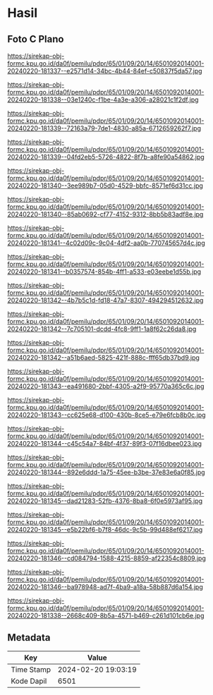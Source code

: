 # Hasil

## Foto C Plano

https://sirekap-obj-formc.kpu.go.id/da0f/pemilu/pdpr/65/01/09/20/14/6501092014001-20240220-181337--e2571d14-34bc-4b44-84ef-c50837f5da57.jpg

https://sirekap-obj-formc.kpu.go.id/da0f/pemilu/pdpr/65/01/09/20/14/6501092014001-20240220-181338--03e1240c-f1be-4a3e-a306-a28021c1f2df.jpg

https://sirekap-obj-formc.kpu.go.id/da0f/pemilu/pdpr/65/01/09/20/14/6501092014001-20240220-181339--72163a79-7de1-4830-a85a-6712659262f7.jpg

https://sirekap-obj-formc.kpu.go.id/da0f/pemilu/pdpr/65/01/09/20/14/6501092014001-20240220-181339--04fd2eb5-5726-4822-8f7b-a8fe90a54862.jpg

https://sirekap-obj-formc.kpu.go.id/da0f/pemilu/pdpr/65/01/09/20/14/6501092014001-20240220-181340--3ee989b7-05d0-4529-bbfc-8571ef6d31cc.jpg

https://sirekap-obj-formc.kpu.go.id/da0f/pemilu/pdpr/65/01/09/20/14/6501092014001-20240220-181340--85ab0692-cf77-4152-9312-8bb5b83adf8e.jpg

https://sirekap-obj-formc.kpu.go.id/da0f/pemilu/pdpr/65/01/09/20/14/6501092014001-20240220-181341--4c02d09c-9c04-4df2-aa0b-770745657d4c.jpg

https://sirekap-obj-formc.kpu.go.id/da0f/pemilu/pdpr/65/01/09/20/14/6501092014001-20240220-181341--b0357574-854b-4ff1-a533-e03eebe1d55b.jpg

https://sirekap-obj-formc.kpu.go.id/da0f/pemilu/pdpr/65/01/09/20/14/6501092014001-20240220-181342--4b7b5c1d-fd18-47a7-8307-494294512632.jpg

https://sirekap-obj-formc.kpu.go.id/da0f/pemilu/pdpr/65/01/09/20/14/6501092014001-20240220-181342--7c705101-dcdd-4fc8-9ff1-1a8f62c26da8.jpg

https://sirekap-obj-formc.kpu.go.id/da0f/pemilu/pdpr/65/01/09/20/14/6501092014001-20240220-181342--a51b6aed-5825-421f-888c-fff65db37bd9.jpg

https://sirekap-obj-formc.kpu.go.id/da0f/pemilu/pdpr/65/01/09/20/14/6501092014001-20240220-181343--ea491680-2bbf-4305-a2f9-95770a365c6c.jpg

https://sirekap-obj-formc.kpu.go.id/da0f/pemilu/pdpr/65/01/09/20/14/6501092014001-20240220-181343--cc625e68-d100-430b-8ce5-e79e6fcb8b0c.jpg

https://sirekap-obj-formc.kpu.go.id/da0f/pemilu/pdpr/65/01/09/20/14/6501092014001-20240220-181344--c45c54a7-84bf-4f37-89f3-07f16dbee023.jpg

https://sirekap-obj-formc.kpu.go.id/da0f/pemilu/pdpr/65/01/09/20/14/6501092014001-20240220-181344--892e6ddd-1a75-45ee-b3be-37e83e6a0f85.jpg

https://sirekap-obj-formc.kpu.go.id/da0f/pemilu/pdpr/65/01/09/20/14/6501092014001-20240220-181345--dad21283-52fb-4376-8ba8-6f0e5973af95.jpg

https://sirekap-obj-formc.kpu.go.id/da0f/pemilu/pdpr/65/01/09/20/14/6501092014001-20240220-181345--e5b22bf6-b7f8-46dc-9c5b-99d488ef6217.jpg

https://sirekap-obj-formc.kpu.go.id/da0f/pemilu/pdpr/65/01/09/20/14/6501092014001-20240220-181346--cd084794-1588-4215-8859-af22354c8809.jpg

https://sirekap-obj-formc.kpu.go.id/da0f/pemilu/pdpr/65/01/09/20/14/6501092014001-20240220-181346--ba978948-ad7f-4ba9-a18a-58b887d6a154.jpg

https://sirekap-obj-formc.kpu.go.id/da0f/pemilu/pdpr/65/01/09/20/14/6501092014001-20240220-181338--2668c409-8b5a-4571-b469-c261d101cb6e.jpg


## Metadata

| Key        | Value               |
| ---------- | ------------------- |
| Time Stamp | 2024-02-20 19:03:19 |
| Kode Dapil | 6501                |



